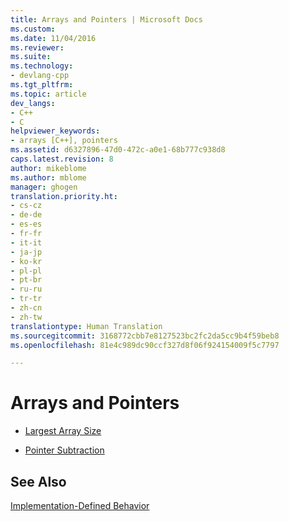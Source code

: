 ```yaml
---
title: Arrays and Pointers | Microsoft Docs
ms.custom: 
ms.date: 11/04/2016
ms.reviewer: 
ms.suite: 
ms.technology:
- devlang-cpp
ms.tgt_pltfrm: 
ms.topic: article
dev_langs:
- C++
- C
helpviewer_keywords:
- arrays [C++], pointers
ms.assetid: d6327896-47d0-472c-a0e1-68b777c938d8
caps.latest.revision: 8
author: mikeblome
ms.author: mblome
manager: ghogen
translation.priority.ht:
- cs-cz
- de-de
- es-es
- fr-fr
- it-it
- ja-jp
- ko-kr
- pl-pl
- pt-br
- ru-ru
- tr-tr
- zh-cn
- zh-tw
translationtype: Human Translation
ms.sourcegitcommit: 3168772cbb7e8127523bc2fc2da5cc9b4f59beb8
ms.openlocfilehash: 81e4c989dc90ccf327d8f06f924154009f5c7797

---
```

# Arrays and Pointers
-   [Largest Array Size](../c-language/largest-array-size.md)  
  
-   [Pointer Subtraction](../c-language/pointer-subtraction.md)  
  
## See Also  
 [Implementation-Defined Behavior](../c-language/implementation-defined-behavior.md)


<!--HONumber=Jan17_HO2-->


